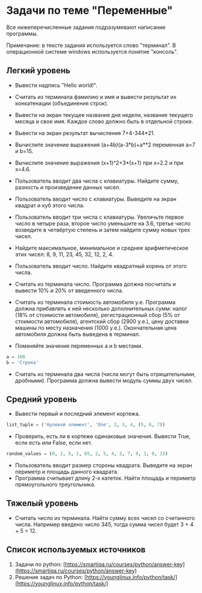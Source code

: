 # Задачи по теме "Переменные"

Все нижеперечисленные задания подразумевают написание программы.

Примечание: в тексте задания используется слово "терминал". В операционной системе windows используется понятие "консоль".

## Легкий уровень

* Вывести надпись "Hello world!".
* Считать из терминала фамилию и имя и вывести результат их конкатенации (объединения строк).
* Вывести на экран текущее название дня недели, название текущего месяца и свое имя. Каждое слово должно быть в отдельной строке.
* Вывести на экран результат вычисления 7+4-344*21.
* Вычислите значение выражения (a+4*b)*(a-3*b)+a**2 переменная a=7 и b=15.
* Вычислите значение выражения (x+1)^2+3*(x+1) при x=2.2 и при x=4.6.
* Пользователь вводит два числа с клавиатуры. Найдите сумму, разность и произведение данных чисел.
* Пользователь вводит число с клавиатуры. Выведите на экран квадрат и куб этого числа.
* Пользователь вводит три числа с клавиатуры. Увеличьте первое число в четыре раза, второе число уменьшите на 3.6, третье число возведите в четвёртую степень и затем найдите сумму новых трех чисел.
* Найдите максимальное, минимальное и среднее арифметическое этих чисел: 8, 9, 11, 23, 45, 32, 12, 2, 4.
* Пользователь вводит число. Найдите квадратный корень от этого числа.

* Считать из терминала число. Программа должна посчитать и вывести 10% и 20% от введенного числа.
* Считать из терминала стоимость автомобиля у.е. Программа должна прибавлять к ней несколько дополнительных сумм: налог (18% от стоимости автомобиля), регистрационный сбор (5% от стоимости автомобиля), агентский сбор (2900 у.е.), цену доставки машины по месту назначения (1000 у.е.). Окончательная цена автомобиля должна быть выведена в терминал.
* Поменяйте значения переменных a и b местами.

```python
a = 100
b = 'Строка'
```

* Считать из терминала два числа (числа могут быть отрицательными, дробными). Программа должна вывести модуль суммы двух чисел.

## Средний уровень

* Вывести первый и последний элемент кортежа.

```python
list_tuple = ('Нулевой элемент', 'One', 2, 3, 4, (5, 6, 7))
```

* Проверить, есть ли в кортеже одинаковые значения. Вывести True, если есть или False, если нет.

```python
random_values = (0, 2, 5, 1, 65, 2, 5, 4, 2, 7, 9, 1, 0, 23)
```

* Пользователь вводит размер стороны квадрата. Выведите на экран периметр и площадь данного квадрата.
* Программа считывает длину 2-х катеток. Найти площадь и периметр прямоугольного треугольника.

## Тяжелый уровень

* Считать число из терминала. Найти сумму всех чисел со считанного числа. Например введено число 345, тогда сумма чисел будет 3 + 4 + 5 = 12.

## Список используемых источников

1. Задачи по python: [https://smartiqa.ru/courses/python/answer-key](https://smartiqa.ru/courses/python/answer-key)
2. Решение задач по Python: [https://younglinux.info/python/task/](https://younglinux.info/python/task/)
